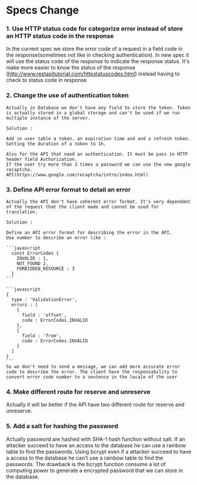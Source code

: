 # Specs Change

### 1. Use HTTP status code for categorize error instead of store an HTTP status code in the response

  In the current spec we store the error code of a request in a field code in the response(sometimes not like in checking authentication). In new spec it will use the status code of the response to indicate the response status. It's make more easier to know the status of the response (http://www.restapitutorial.com/httpstatuscodes.html) instead having to check to status code in response

### 2. Change the use of authentication token
  
    Actually in Database we don't have any field to store the token. Token is actually stored in a global storage and can't be used if we run multiple instance of the server. 
    
    Solution :
    
    Add in user table a token, an expiration time and and a refresh token. 
    Setting the duration of a token to 1h.
    
    Also for the API that need an authentication. It must be pass in HTTP header field Authorization.
    If the user try more than 3 times a password we can use the new google recaptcha.
    API(https://www.google.com/recaptcha/intro/index.html)
    
### 3. Define API error format to detail an error

    Actually the API don't have coherent error format. It's very dependant of the request that the client made and cannot be used for translation.
    
    Solution : 
    
    Define an API error format for describing the error in the API.
    Use number to describe an error like :
    
    ```javascript
      const ErrorCodes {
        INVALID : 1,
        NOT_FOUND 2,
        FORBIDDEN_RESOURCE : 3
      }
    ```
    
    ```javascript
    {
      type : 'ValidationError',
      errors : [
        {
          field : 'offset',
          code : ErrorCodes.INVALID
        },
        {
          field : 'from',
          code : ErrorCodes.INVALID
        }
      ]
    }
    ```
    So we don't need to send a message, we can add more accurate error code to describe the error. The client have the responsability to convert error code number to a sentence in the locale of the user

### 4. Make different route for reserve and unreserve

  Actually it will be better if the API have two different route for reserve and unreserve.

### 5. Add a salt for hashing the password

  Actually password are hashed with SHA-1 hash function without salt. If an attacker succeed to have an access to the database he can use a rainbow table to find the passwords. Using bcrypt even if a attacker succeed to have a access to the database he can't use a rainbow table to find the passwords. The drawback is the bcrypt function consume a lot of computing power to generate a encrypted password that we can store in the database. 

